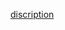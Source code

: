 [discription](http://note.youdao.com/noteshare?id=31996eae7276a7d8780482562977ca39&sub=F24958A5C58640B3BC9020D2F778C988)
